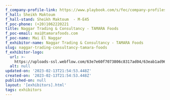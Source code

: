 ```yaml
---
f_company-profile-link: https://www.playbook.com/s/fec/company-profiles
f_hall: Sheikh Maktoum
f_hall-stand: Sheikh Maktoum  - M-E45
f_poc-phone: (+20)1062220221
title: Naggar Trading & Consultancy - TAMARA Foods
f_poc-email: mai@tamarafoods.com
f_poc-name: Mai El Naggar
f_exhibitor-name: Naggar Trading & Consultancy - TAMARA Foods
slug: naggar-trading-consultancy-tamara-foods
f_exhibitor-logo:
  url: >-
    https://uploads-ssl.webflow.com/63e7e60f7073806c8317ad04/63eab1ad96098727824561c5_ZWM5MQ.jpeg
  alt: null
updated-on: '2023-02-13T21:54:53.448Z'
created-on: '2023-02-13T21:54:53.448Z'
published-on: null
layout: '[exhibitors].html'
tags: exhibitors
---
```



